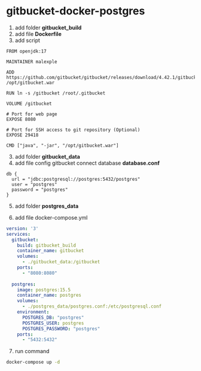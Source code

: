 # gitbucket-docker-postgres

1. add folder **gitbucket_build**
2. add file **Dockerfile**
3. add script 
```text
FROM openjdk:17

MAINTAINER malexple

ADD https://github.com/gitbucket/gitbucket/releases/download/4.42.1/gitbucket.war /opt/gitbucket.war

RUN ln -s /gitbucket /root/.gitbucket

VOLUME /gitbucket

# Port for web page
EXPOSE 8080

# Port for SSH access to git repository (Optional)
EXPOSE 29418

CMD ["java", "-jar", "/opt/gitbucket.war"]
```

3. add folder **gitbucket_data** 
4. add file config gitbucket connect database **database.conf**
```text
db {
  url = "jdbc:postgresql://postgres:5432/postgres"
  user = "postgres"
  password = "postgres"
}
```
5. add folder **postgres_data**

6. add file docker-compose.yml

```yaml
version: '3'
services:
  gitbucket:
    build: gitbucket_build
    container_name: gitbucket
    volumes:
      - ./gitbucket_data:/gitbucket
    ports:
      - "8080:8080"
      
  postgres:
    image: postgres:15.5
    container_name: postgres
    volumes:
      - ./postgres_data/postgres.conf:/etc/postgresql.conf
    environment:
      POSTGRES_DB: "postgres"
      POSTGRES_USER: postgres
      POSTGRES_PASSWORD: "postgres"
    ports:
      - "5432:5432"  
```

7. run command

```bash
docker-compose up -d
```
